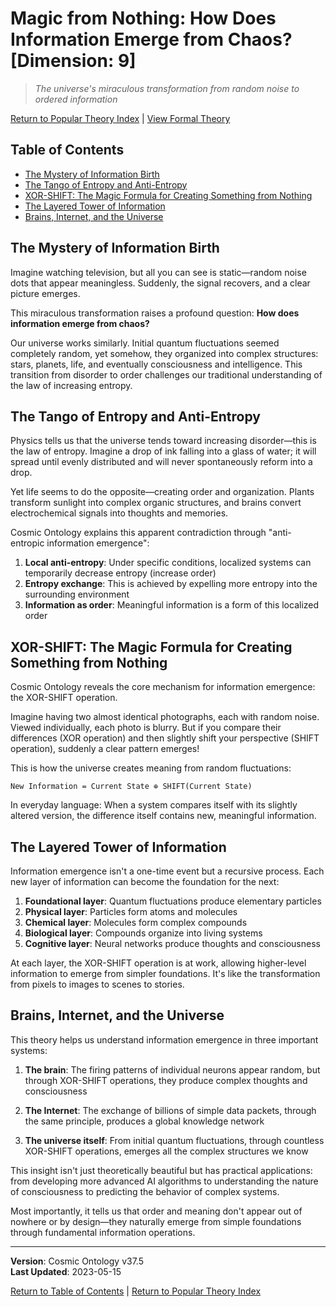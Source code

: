 # Magic from Nothing: How Does Information Emerge from Chaos? [Dimension: 9]

> *The universe's miraculous transformation from random noise to ordered information*

[Return to Popular Theory Index](../popular_theory_en.md) | [View Formal Theory](../formal_theory/formal_theory_antientropic_information_emergence.md)

## Table of Contents
- [The Mystery of Information Birth](#the-mystery-of-information-birth)
- [The Tango of Entropy and Anti-Entropy](#the-tango-of-entropy-and-anti-entropy)
- [XOR-SHIFT: The Magic Formula for Creating Something from Nothing](#xor-shift-the-magic-formula-for-creating-something-from-nothing)
- [The Layered Tower of Information](#the-layered-tower-of-information)
- [Brains, Internet, and the Universe](#brains-internet-and-the-universe)

## The Mystery of Information Birth

Imagine watching television, but all you can see is static—random noise dots that appear meaningless. Suddenly, the signal recovers, and a clear picture emerges.

This miraculous transformation raises a profound question: **How does information emerge from chaos?**

Our universe works similarly. Initial quantum fluctuations seemed completely random, yet somehow, they organized into complex structures: stars, planets, life, and eventually consciousness and intelligence. This transition from disorder to order challenges our traditional understanding of the law of increasing entropy.

## The Tango of Entropy and Anti-Entropy

Physics tells us that the universe tends toward increasing disorder—this is the law of entropy. Imagine a drop of ink falling into a glass of water; it will spread until evenly distributed and will never spontaneously reform into a drop.

Yet life seems to do the opposite—creating order and organization. Plants transform sunlight into complex organic structures, and brains convert electrochemical signals into thoughts and memories.

Cosmic Ontology explains this apparent contradiction through "anti-entropic information emergence":

1. **Local anti-entropy**: Under specific conditions, localized systems can temporarily decrease entropy (increase order)
2. **Entropy exchange**: This is achieved by expelling more entropy into the surrounding environment
3. **Information as order**: Meaningful information is a form of this localized order

## XOR-SHIFT: The Magic Formula for Creating Something from Nothing

Cosmic Ontology reveals the core mechanism for information emergence: the XOR-SHIFT operation.

Imagine having two almost identical photographs, each with random noise. Viewed individually, each photo is blurry. But if you compare their differences (XOR operation) and then slightly shift your perspective (SHIFT operation), suddenly a clear pattern emerges!

This is how the universe creates meaning from random fluctuations:

```
New Information = Current State ⊕ SHIFT(Current State)
```

In everyday language: When a system compares itself with its slightly altered version, the difference itself contains new, meaningful information.

## The Layered Tower of Information

Information emergence isn't a one-time event but a recursive process. Each new layer of information can become the foundation for the next:

1. **Foundational layer**: Quantum fluctuations produce elementary particles
2. **Physical layer**: Particles form atoms and molecules
3. **Chemical layer**: Molecules form complex compounds
4. **Biological layer**: Compounds organize into living systems
5. **Cognitive layer**: Neural networks produce thoughts and consciousness

At each layer, the XOR-SHIFT operation is at work, allowing higher-level information to emerge from simpler foundations. It's like the transformation from pixels to images to scenes to stories.

## Brains, Internet, and the Universe

This theory helps us understand information emergence in three important systems:

1. **The brain**: The firing patterns of individual neurons appear random, but through XOR-SHIFT operations, they produce complex thoughts and consciousness
   
2. **The Internet**: The exchange of billions of simple data packets, through the same principle, produces a global knowledge network

3. **The universe itself**: From initial quantum fluctuations, through countless XOR-SHIFT operations, emerges all the complex structures we know

This insight isn't just theoretically beautiful but has practical applications: from developing more advanced AI algorithms to understanding the nature of consciousness to predicting the behavior of complex systems.

Most importantly, it tells us that order and meaning don't appear out of nowhere or by design—they naturally emerge from simple foundations through fundamental information operations.

---

**Version**: Cosmic Ontology v37.5  
**Last Updated**: 2023-05-15

[Return to Table of Contents](#table-of-contents) | [Return to Popular Theory Index](../popular_theory_en.md) 